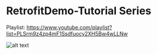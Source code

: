 # RetrofitDemo-Tutorial Series

Playlist:
https://www.youtube.com/playlist?list=PLSrm9z4zp4mF1Ssdfuocy2XH5Bw4wLLNw

![alt text](https://i.postimg.cc/nh5dS587/retrofit.png)